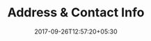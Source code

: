 ---
title: "Address & Contact Info"
date: 2017-09-26T12:57:20+05:30
draft: false
layout: address
property: "Casa Amora"
status: "In Process"
url: /details/address/casa-amora/
slug: "casa-amora/"

mainmenu:
 details: true
 address: true
---